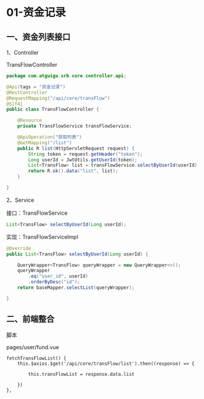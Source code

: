 # 01-资金记录

  

## 一、资金列表接口

1、Controller

TransFlowController

```java
package com.atguigu.srb.core.controller.api; 

@Api(tags = "资金记录")
@RestController
@RequestMapping("/api/core/transFlow")
@Slf4j
public class TransFlowController {

    @Resource
    private TransFlowService transFlowService;

    @ApiOperation("获取列表")
    @GetMapping("/list")
    public R list(HttpServletRequest request) {
        String token = request.getHeader("token");
        Long userId = JwtUtils.getUserId(token);
        List<TransFlow> list = transFlowService.selectByUserId(userId);
        return R.ok().data("list", list);
    }

}
```

2、Service

接口：TransFlowService

```java
List<TransFlow> selectByUserId(Long userId); 
```

实现：TransFlowServiceImpl

```java
@Override
public List<TransFlow> selectByUserId(Long userId) {

    QueryWrapper<TransFlow> queryWrapper = new QueryWrapper<>();
    queryWrapper
        .eq("user_id", userId)
        .orderByDesc("id");
    return baseMapper.selectList(queryWrapper);

}
```

## 二、前端整合

脚本

pages/user/fund.vue

```vue
fetchTransFlowList() {
    this.$axios.$get('/api/core/transFlow/list').then((response) => {

        this.transFlowList = response.data.list

    })
},
```
